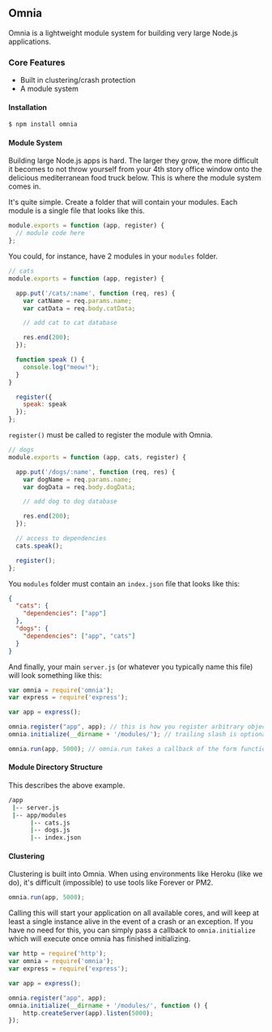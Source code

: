 ## Omnia

Omnia is a lightweight module system for building very large Node.js applications. 

### Core Features 

* Built in clustering/crash protection
* A module system 

#### Installation
```sh
$ npm install omnia
```
#### Module System
Building large Node.js apps is hard. The larger they grow, the more difficult it becomes to not throw yourself from your 4th story office window onto the delicious mediterranean food truck below. This is where the module system comes in.

It's quite simple. Create a folder that will contain your modules. Each module is a single file that looks like this.
```javascript
module.exports = function (app, register) {
  // module code here
};
```
You could, for instance, have 2 modules in your `modules` folder.
```javascript
// cats
module.exports = function (app, register) {

  app.put('/cats/:name', function (req, res) {
    var catName = req.params.name;
    var catData = req.body.catData;

    // add cat to cat database

    res.end(200);
  });

  function speak () {
    console.log("meow!");
  }
}

  register({
    speak: speak
  });
};
```
`register()` must be called to register the module with Omnia. 
```javascript
// dogs
module.exports = function (app, cats, register) {

  app.put('/dogs/:name', function (req, res) {
    var dogName = req.params.name;
    var dogData = req.body.dogData;

    // add dog to dog database

    res.end(200);
  });

  // access to dependencies
  cats.speak();

  register();
};
```
You `modules` folder must contain an `index.json` file that looks like this:
```json
{
  "cats": {
    "dependencies": ["app"]
  },
  "dogs": {
    "dependencies": ["app", "cats"]
  }
}
```
And finally, your main `server.js` (or whatever you typically name this file) will look something like this:
```javascript
var omnia = require('omnia');
var express = require('express');

var app = express();

omnia.register("app", app); // this is how you register arbitrary objects so modules have access to them
omnia.initialize(__dirname + '/modules/'); // trailing slash is optional

omnia.run(app, 5000); // omnia.run takes a callback of the form function (req, res) { . . . }
```
#### Module Directory Structure
This describes the above example.
```sh
/app
 |-- server.js
 |-- app/modules
      |-- cats.js
      |-- dogs.js
      |-- index.json
```
#### Clustering
Clustering is built into Omnia. When using environments like Heroku (like we do), it's difficult (impossible) to use tools like Forever or PM2.
```javascript
omnia.run(app, 5000);
```
Calling this will start your application on all available cores, and will keep at least a single instance alive in the event of a crash or an exception. If you have no need for this, you can simply pass a callback to `omnia.initialize` which will execute once omnia has finished initializing.
```javascript
var http = require('http');
var omnia = require('omnia');
var express = require('express');

var app = express();

omnia.register("app", app);
omnia.initialize(__dirname + '/modules/', function () {
    http.createServer(app).listen(5000);
});
```